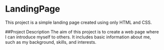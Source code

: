 # LandingPage
This project is a simple landing page created using only HTML and CSS.

##Project Description
The aim of this project is to create a web page where I can introduce myself to others. It includes basic information about me, such as my background, skills, and interests.
